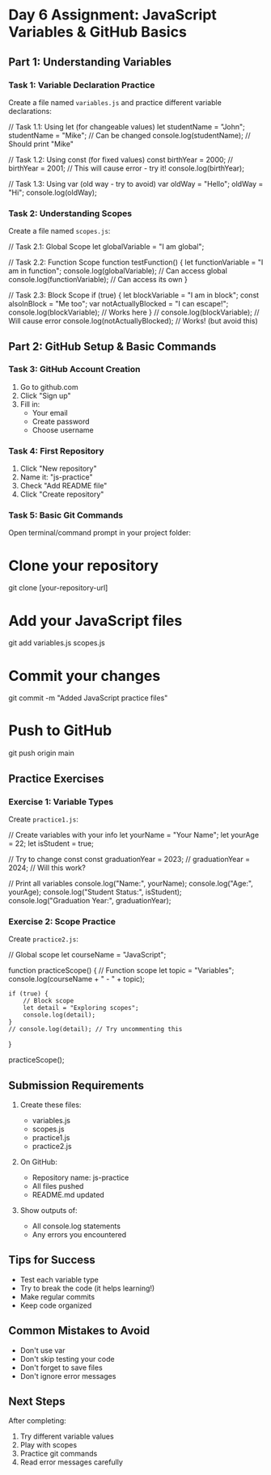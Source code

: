 # Day 6 Assignment: JavaScript Variables & GitHub Basics

## Part 1: Understanding Variables

### Task 1: Variable Declaration Practice

Create a file named `variables.js` and practice different variable declarations:


// Task 1.1: Using let (for changeable values)
let studentName = "John";
studentName = "Mike";     // Can be changed
console.log(studentName); // Should print "Mike"

// Task 1.2: Using const (for fixed values)
const birthYear = 2000;
// birthYear = 2001;     // This will cause error - try it!
console.log(birthYear);

// Task 1.3: Using var (old way - try to avoid)
var oldWay = "Hello";
oldWay = "Hi";
console.log(oldWay);


### Task 2: Understanding Scopes
Create a file named `scopes.js`:


// Task 2.1: Global Scope
let globalVariable = "I am global";

// Task 2.2: Function Scope
function testFunction() {
    let functionVariable = "I am in function";
    console.log(globalVariable);      // Can access global
    console.log(functionVariable);    // Can access its own
}

// Task 2.3: Block Scope
if (true) {
    let blockVariable = "I am in block";
    const alsoInBlock = "Me too";
    var notActuallyBlocked = "I can escape!";
    console.log(blockVariable);       // Works here
}
// console.log(blockVariable);        // Will cause error
console.log(notActuallyBlocked);     // Works! (but avoid this)


## Part 2: GitHub Setup & Basic Commands

### Task 3: GitHub Account Creation
1. Go to github.com
2. Click "Sign up"
3. Fill in:
   - Your email
   - Create password
   - Choose username

### Task 4: First Repository
1. Click "New repository"
2. Name it: "js-practice"
3. Check "Add README file"
4. Click "Create repository"

### Task 5: Basic Git Commands
Open terminal/command prompt in your project folder:


# Clone your repository
git clone [your-repository-url]

# Add your JavaScript files
git add variables.js scopes.js

# Commit your changes
git commit -m "Added JavaScript practice files"

# Push to GitHub
git push origin main


## Practice Exercises

### Exercise 1: Variable Types
Create `practice1.js`:

// Create variables with your info
let yourName = "Your Name";
let yourAge = 22;
let isStudent = true;

// Try to change const
const graduationYear = 2023;
// graduationYear = 2024;  // Will this work?

// Print all variables
console.log("Name:", yourName);
console.log("Age:", yourAge);
console.log("Student Status:", isStudent);
console.log("Graduation Year:", graduationYear);


### Exercise 2: Scope Practice
Create `practice2.js`:

// Global scope
let courseName = "JavaScript";

function practiceScope() {
    // Function scope
    let topic = "Variables";
    console.log(courseName + " - " + topic);
    
    if (true) {
        // Block scope
        let detail = "Exploring scopes";
        console.log(detail);
    }
    // console.log(detail); // Try uncommenting this
}

practiceScope();


## Submission Requirements

1. Create these files:
   - variables.js
   - scopes.js
   - practice1.js
   - practice2.js

2. On GitHub:
   - Repository name: js-practice
   - All files pushed
   - README.md updated

3. Show outputs of:
   - All console.log statements
   - Any errors you encountered

## Tips for Success
- Test each variable type
- Try to break the code (it helps learning!)
- Make regular commits
- Keep code organized

## Common Mistakes to Avoid
- Don't use var
- Don't skip testing your code
- Don't forget to save files
- Don't ignore error messages

## Next Steps
After completing:
1. Try different variable values
2. Play with scopes
3. Practice git commands
4. Read error messages carefully
